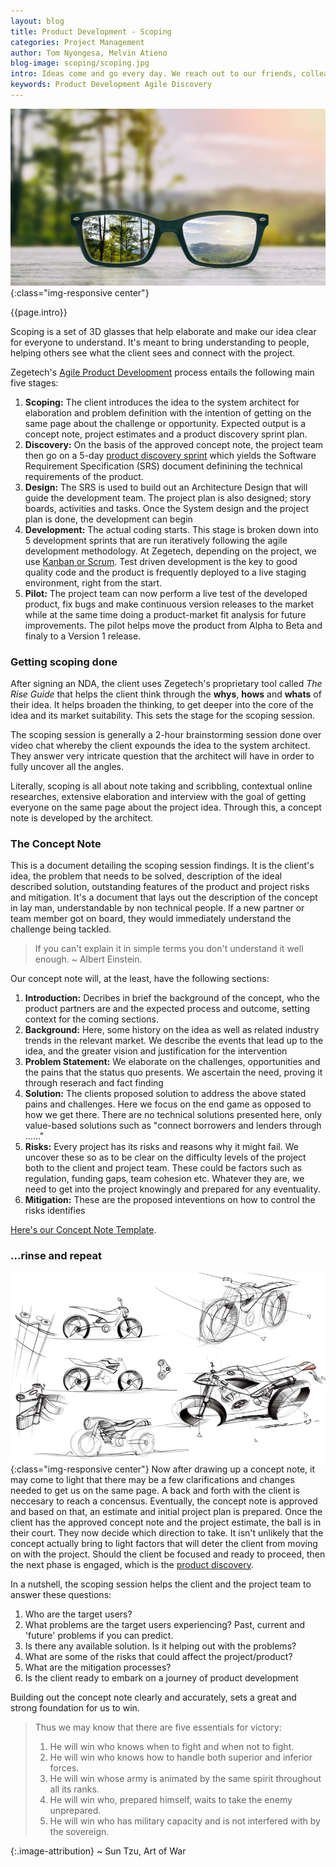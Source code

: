 ```yaml
---
layout: blog
title: Product Development - Scoping
categories: Project Management
author: Tom Nyongesa, Melvin Atieno
blog-image: scoping/scoping.jpg
intro: Ideas come and go every day. We reach out to our friends, colleagues, expert networks and even family to help with moulding. Most often the ideas appear clear in our minds and when we try to communicate them to others, we aren't too sure if they get through. We always make assumptions about their understanding of our ideas all the while wondering whether they are thinking the way we are? Are they seeing the world through our eyes? Scoping helps get everyone seeing the same, leaving no chances of misalignment.
keywords: Product Development Agile Discovery
---
```

![Scoping Session](/assets/images/blog/scoping/scoping.jpg){:class="img-responsive center"}

{{page.intro}}

Scoping is a set of 3D glasses that help elaborate and make our idea clear for everyone to understand. It's meant to  bring understanding to people, helping others see what the client sees and connect with the project.

Zegetech's [Agile Product Development](2019-01-25-agile-product-development.md) process entails the following main five stages:

1. **Scoping:** The client introduces the idea to the system architect for elaboration and problem definition with the intention of getting on the same page about the challenge or opportunity. Expected output is a concept note, project estimates and a product discovery sprint plan.
2. **Discovery:** On the basis of the approved concept note, the project team then go on a 5-day [product discovery sprint](2019-01-19-product-discovery.md) which yields the Software Requirement Specification (SRS) document definining the technical requirements of the product.
3. **Design:** The SRS is used to build out an Architecture Design that will guide the development team. The project plan is also designed; story boards, activities and tasks. Once the System design and the project plan is done, the development can begin
4. **Development:** The actual coding starts. This stage is broken down into 5 development sprints that are run iteratively following the agile development methodology. At Zegetech, depending on the project, we use [Kanban or Scrum](2019-01-16-kanban-vs-scrum.md). Test driven development is the key to good quality code and the product is frequently deployed to a live staging environment, right from the start.
5. **Pilot:** The project team can now perform a live test of the developed product, fix bugs and make continuous version releases to the market while at the same time doing a product-market fit analysis for future improvements. The pilot helps move the product from Alpha to Beta and finaly to a Version 1 release.

### Getting scoping done

After signing an NDA, the client uses Zegetech's proprietary tool called *The Rise Guide* that helps the client think through  the **whys**, **hows** and **whats** of their idea. It helps broaden the thinking, to get deeper into the core of the idea and its market suitability. This sets the stage for the scoping session.

The scoping session is generally a 2-hour brainstorming session done over video chat whereby the client expounds the idea to the system architect. They answer very intricate question that the architect will have in order to fully uncover all the angles.

Literally, scoping is all about note taking and scribbling, contextual online researches, extensive elaboration and interview with the goal of getting everyone on the same page about the project idea. Through this, a concept note is developed by the architect.


### The Concept Note
This is a document detailing the scoping session findings. It is the client's idea, the problem that needs to be solved, description of the ideal described solution, outstanding features of the product and project risks and mitigation. It's a document that lays out the description of the concept in lay man, understandable by non technical people. If a new partner or team member got on board, they would immediately understand the challenge being tackled.

> If you can't explain it in simple terms you don't understand it well enough.
~ Albert Einstein.

Our concept note will, at the least, have the following sections:
1. **Introduction:** Decribes in brief the background of the concept, who the product partners are and the expected process and outcome, setting context for the coming sections.
2. **Background:** Here, some history on the idea as well as related industry trends in the relevant market. We describe the events that lead up to the idea, and the greater vision and justification for the intervention
3. **Problem Statement:** We elaborate on the challenges, opportunities and the pains that the status quo presents. We ascertain the need, proving it through reserach and fact finding
4. **Solution:** The clients proposed solution to address the above stated pains and challenges. Here we focus on the end game as opposed to how we get there. There are no technical solutions presented here, only value-based solutions such as "connect borrowers and lenders through ......"
5. **Risks:** Every project has its risks and reasons why it might fail. We uncover these so as to be clear on the difficulty levels of the project both to the client and project team. These could be factors such as regulation, funding gaps, team cohesion etc. Whatever they are, we need to get into the project knowingly and prepared for any eventuality.
6. **Mitigation:** These are the proposed inteventions on how to control the risks identifies

[Here's our Concept Note Template](https://docs.google.com/document/d/1yoeFgy1TfybYGNykZbcOsDca2wnHsj4MDytxcdfQX0o/edit?usp=sharing).

### ...rinse and repeat
![Rescoping](/assets/images/blog/scoping/sketch.jpg){:class="img-responsive center"}
Now after drawing up a concept note, it may come to light that there may be a few clarifications and changes needed to get us on the same page. A back and forth with the client is neccesary to reach a concensus. Eventually, the concept note is approved and based on that, an estimate and initial project plan is prepared. Once the client has the approved concept note and the project estimate, the ball is in their court. They now decide which direction to take. It isn't unlikely that the concept actually bring to light factors that will deter the client from moving on with the project. Should the client be focused and ready to proceed, then the next phase is engaged, which is the [product discovery](2019-01-19-product-discovery.md).

In a nutshell, the scoping session helps the client and the project team to answer these questions:

1. Who are the target users?
2. What problems are the target users experiencing? Past, current and 'future' problems if you can predict.
3. Is there any available solution. Is it helping out with the problems?
4. What are some of the risks that could affect the project/product?
5. What are the mitigation processes?
6. Is the client ready to embark on a journey of product development

Building out the concept note clearly and accurately, sets a great and strong foundation for us to win.

> Thus we may know that there are five essentials for victory:
> 1. He will win who knows when to fight and when not to fight.
> 2. He will win who knows how to handle both superior and inferior forces.
> 3. He will win whose army is animated by the same spirit throughout all its ranks.
> 4. He will win who, prepared himself, waits to take the enemy unprepared.
> 5. He will win who has military capacity and is not interfered with by the sovereign.

{:.image-attribution}
~ Sun Tzu, Art of War

